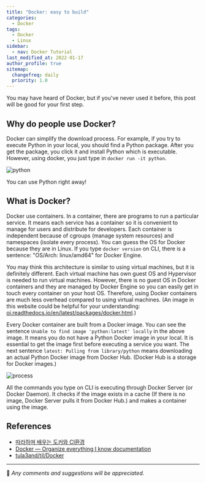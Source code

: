 ```yaml
---
title: "Docker: easy to build"
categories:
  - Docker
tags:
  - Docker
  - Linux
sidebar:
  - nav: Docker Tutorial
last_modified_at: 2022-01-17
author_profile: true
sitemap:
  changefreq: daily
  priority: 1.0
---
```


You may have heard of Docker, but if you've never used it before,
this post will be good for your first step.

## Why do people use Docker?

Docker can simplify the download process.
For example, if you try to execute Python in your local, you should find a Python package.
After you get the package, you click it and install Python which is executable.
However, using docker, you just type in `docker run -it python`.

![python](https://user-images.githubusercontent.com/62553200/149787793-fb2fdbbd-dca4-41a8-98c1-361bcf55c607.png)

You can use Python right away!

## What is Docker?

Docker use containers.
In a container, there are programs to run a particular service.
It means each service has a container
so it is convenient to manage for users and distribute for developers.
Each container is independent because of cgroups (manage system resources)
and namespaces (isolate every process).
You can guess the OS for Docker because they are in Linux.
If you type `docker version` on CLI, there is a sentence: "OS/Arch: linux/amd64" for Docker Engine.

You may think this architecture is similar to using virtual machines,
but it is definitely different.
Each virtual machine has own guest OS and Hypervisor is needed to run virtual machines.
However, there is no guest OS in Docker containers and they are managed by Docker Engine
so you can easily get in touch every container on your host OS.
Therefore, using Docker containers are much less overhead compared to using virtual machines.
(An image in this website could be helpful for your understanding:
[oi.readthedocs.io/en/latest/packages/docker.html](https://oi.readthedocs.io/en/latest/packages/docker.html).)

Every Docker container are built from a Docker image.
You can see the sentence `Unable to find image 'python:latest' locally` in the above image.
It means you do not have a Python Docker image in your local.
It is essential to get the image first before executing a service you want.
The next sentence `latest: Pulling from library/python`
means downloading an actual Python Docker image from Docker Hub.
(Docker Hub is a storage for Docker images.)

![process](https://user-images.githubusercontent.com/62553200/149787801-c362c856-ac13-4147-896d-feae33d8b524.jpeg)

All the commands you type on CLI is executing through Docker Server (or Docker Daemon).
It checks if the image exists in a cache (If there is no image, Docker Server pulls it from Docker Hub.)
and makes a container using the image.

## References

- [따라하며 배우는 도커와 CI환경](https://www.inflearn.com/course/%EB%94%B0%EB%9D%BC%ED%95%98%EB%A9%B0-%EB%B0%B0%EC%9A%B0%EB%8A%94-%EB%8F%84%EC%BB%A4-ci)
- [Docker — Organize everything I know documentation](https://oi.readthedocs.io/en/latest/packages/docker.html)
- [tula3and/til/Docker](https://github.com/tula3and/til/blob/master/System%20Programming/Docker.md)

---

💬 _Any comments and suggestions will be appreciated._
